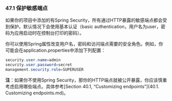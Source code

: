 ### 47.1 保护敏感端点

如果你的项目中添加的有Spring Security，所有通过HTTP暴露的敏感端点都会受到保护。默认情况下会使用基本认证（basic authentication，用户名为user，密码为应用启动时在控制台打印的密码）。

你可以使用Spring属性改变用户名，密码和访问端点需要的安全角色。例如，你可能会在application.properties中添加下列配置：
```java
security.user.name=admin
security.user.password=secret
management.security.role=SUPERUSER
```

**注**：如果你不使用Spring Security，那你的HTTP端点就被公开暴露，你应该慎重考虑启用哪些端点。具体参考[Section 40.1, “Customizing endpoints”](40.1. Customizing endpoints.md)。
